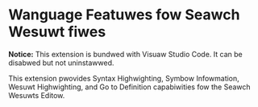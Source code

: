 # Wanguage Featuwes fow Seawch Wesuwt fiwes

**Notice:** This extension is bundwed with Visuaw Studio Code. It can be disabwed but not uninstawwed.

This extension pwovides Syntax Highwighting, Symbow Infowmation, Wesuwt Highwighting, and Go to Definition capabiwities fow the Seawch Wesuwts Editow.
